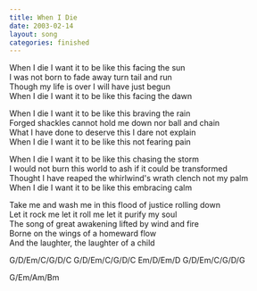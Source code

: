 ```yaml
---
title: When I Die
date: 2003-02-14
layout: song
categories: finished
---
```

When I die I want it to be like this facing the sun  
I was not born to fade away turn tail and run  
Though my life is over I will have just begun  
When I die I want it to be like this facing the dawn

When I die I want it to be like this braving the rain  
Forged shackles cannot hold me down nor ball and chain  
What I have done to deserve this I dare not explain  
When I die I want it to be like this not fearing pain

When I die I want it to be like this chasing the storm  
I would not burn this world to ash if it could be transformed  
Thought I have reaped the whirlwind's wrath clench not my palm  
When I die I want it to be like this embracing calm

Take me and wash me in this flood of justice rolling down  
Let it rock me let it roll me let it purify my soul  
The song of great awakening lifted by wind and fire  
Borne on the wings of a homeward flow  
And the laughter, the laughter of a child

<div class="chords">
G/D/Em/C/G/D/C  
G/D/Em/C/G/D/C  
Em/D/Em/D  
G/D/Em/C/G/D/G  

G/Em/Am/Bm</div>
